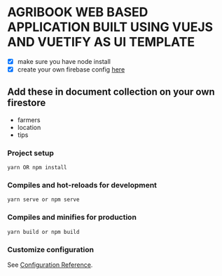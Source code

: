 # AGRIBOOK WEB BASED APPLICATION BUILT USING VUEJS AND VUETIFY AS UI TEMPLATE
- [x] make sure you have node install
- [x] create your own firebase config [here](http://firebase.google.com/)
## Add these in document collection on your own firestore
+ farmers
+ location
+ tips

### Project setup
```
yarn OR npm install
```

### Compiles and hot-reloads for development
```
yarn serve or npm serve
```

### Compiles and minifies for production
```
yarn build or npm build
```

### Customize configuration
See [Configuration Reference](https://cli.vuejs.org/config/).
